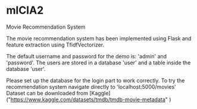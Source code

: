# mlCIA2
Movie Recommendation System


The movie recommendation system has been implemented using Flask and feature extraction using TfidfVectorizer. 

The default username and password for the demo is: 'admin' and 'password'. The users are stored in a database 'user' and a table inside the database 'user'.

Please set up the database for the login part to work correctly. To try the recommendation system navigate directly to 'localhost:5000/movies'
Dataset can be downloaded from [Kaggle] ("https://www.kaggle.com/datasets/tmdb/tmdb-movie-metadata" )
